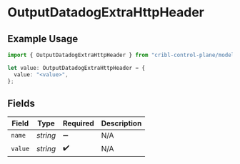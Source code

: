 # OutputDatadogExtraHttpHeader

## Example Usage

```typescript
import { OutputDatadogExtraHttpHeader } from "cribl-control-plane/models";

let value: OutputDatadogExtraHttpHeader = {
  value: "<value>",
};
```

## Fields

| Field              | Type               | Required           | Description        |
| ------------------ | ------------------ | ------------------ | ------------------ |
| `name`             | *string*           | :heavy_minus_sign: | N/A                |
| `value`            | *string*           | :heavy_check_mark: | N/A                |